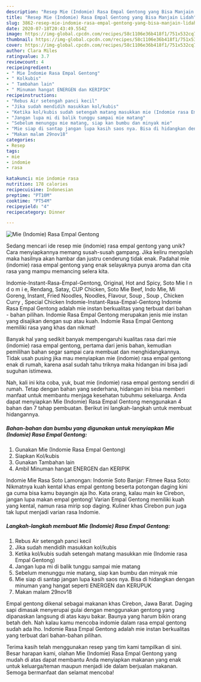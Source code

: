 ```yaml
---
description: "Resep Mie (Indomie) Rasa Empal Gentong yang Bisa Manjain Lidah"
title: "Resep Mie (Indomie) Rasa Empal Gentong yang Bisa Manjain Lidah"
slug: 3862-resep-mie-indomie-rasa-empal-gentong-yang-bisa-manjain-lidah
date: 2020-07-18T20:43:49.554Z
image: https://img-global.cpcdn.com/recipes/58c1106e36b418f1/751x532cq70/mie-indomie-rasa-empal-gentong-foto-resep-utama.jpg
thumbnail: https://img-global.cpcdn.com/recipes/58c1106e36b418f1/751x532cq70/mie-indomie-rasa-empal-gentong-foto-resep-utama.jpg
cover: https://img-global.cpcdn.com/recipes/58c1106e36b418f1/751x532cq70/mie-indomie-rasa-empal-gentong-foto-resep-utama.jpg
author: Clara Miles
ratingvalue: 3.7
reviewcount: 4
recipeingredient:
- " Mie Indomie Rasa Empal Gentong"
- " Kolkubis"
- " Tambahan lain"
- " Minuman hangat ENERGEN dan KERIPIK"
recipeinstructions:
- "Rebus Air setengah panci kecil"
- "Jika sudah mendidih masukkan kol/kubis"
- "Ketika kol/kubis sudah setengah matang masukkan mie (Indomie rasa Empal Gentong)"
- "Jangan lupa mi di balik tunggu sampai mie matang"
- "Sebelum menunggu mie matang, siap kan bumbu dan minyak mie"
- "Mie siap di santap jangan lupa kasih saos nya. Bisa di hidangkan dengan minuman yang hangat seperti ENERGEN dan KERUPUK"
- "Makan malam 29nov18"
categories:
- Resep
tags:
- mie
- indomie
- rasa

katakunci: mie indomie rasa 
nutrition: 178 calories
recipecuisine: Indonesian
preptime: "PT10M"
cooktime: "PT54M"
recipeyield: "4"
recipecategory: Dinner

---
```



![Mie (Indomie) Rasa Empal Gentong](https://img-global.cpcdn.com/recipes/58c1106e36b418f1/751x532cq70/mie-indomie-rasa-empal-gentong-foto-resep-utama.jpg)

Sedang mencari ide resep mie (indomie) rasa empal gentong yang unik? Cara menyiapkannya memang susah-susah gampang. Jika keliru mengolah maka hasilnya akan hambar dan justru cenderung tidak enak. Padahal mie (indomie) rasa empal gentong yang enak selayaknya punya aroma dan cita rasa yang mampu memancing selera kita.

Indomie-Instant-Rasa-Empal-Gentong, Original, Hot and Spicy, Soto Mie I n d o m i e, Rendang, Satay, CUP Chicken, Soto Mie Beef, Indo Mie, Mi Goreng, Instant, Fried Noodles, Noodles, Flavour, Soup , Soup , Chicken Curry , Special Chicken Indomie-Instant-Rasa-Empal-Gentong Indomie Rasa Empal Gentong adalah mie instan berkualitas yang terbuat dari bahan - bahan pilihan. Indomie Rasa Empal Gentong merupakan jenis mie instan yang disajikan dengan sup atau kuah. Indomie Rasa Empal Gentong memiliki rasa yang khas dan nikmat!

Banyak hal yang sedikit banyak mempengaruhi kualitas rasa dari mie (indomie) rasa empal gentong, pertama dari jenis bahan, kemudian pemilihan bahan segar sampai cara membuat dan menghidangkannya. Tidak usah pusing jika mau menyiapkan mie (indomie) rasa empal gentong enak di rumah, karena asal sudah tahu triknya maka hidangan ini bisa jadi suguhan istimewa.


Nah, kali ini kita coba, yuk, buat mie (indomie) rasa empal gentong sendiri di rumah. Tetap dengan bahan yang sederhana, hidangan ini bisa memberi manfaat untuk membantu menjaga kesehatan tubuhmu sekeluarga. Anda dapat menyiapkan Mie (Indomie) Rasa Empal Gentong menggunakan 4 bahan dan 7 tahap pembuatan. Berikut ini langkah-langkah untuk membuat hidangannya.

<!--inarticleads1-->

##### Bahan-bahan dan bumbu yang digunakan untuk menyiapkan Mie (Indomie) Rasa Empal Gentong:

1. Gunakan  Mie (Indomie Rasa Empal Gentong)
1. Siapkan  Kol/kubis
1. Gunakan  Tambahan lain
1. Ambil  Minuman hangat ENERGEN dan KERIPIK


Indomie Mie Rasa Soto Lamongan: Indomie Soto Banjar: Fitmee Rasa Soto: Nikmatnya kuah kental khas empal gentong beserta potongan daging kini ga cuma bisa kamu bayangin aja lho. Kata orang, kalau main ke Cirebon, jangan lupa makan empal gentong! Varian Empal Gentong memiliki kuah yang kental, namun rasa mirip sop daging. Kuliner khas Cirebon pun juga tak luput menjadi varian rasa Indomie. 

<!--inarticleads2-->

##### Langkah-langkah membuat Mie (Indomie) Rasa Empal Gentong:

1. Rebus Air setengah panci kecil
1. Jika sudah mendidih masukkan kol/kubis
1. Ketika kol/kubis sudah setengah matang masukkan mie (Indomie rasa Empal Gentong)
1. Jangan lupa mi di balik tunggu sampai mie matang
1. Sebelum menunggu mie matang, siap kan bumbu dan minyak mie
1. Mie siap di santap jangan lupa kasih saos nya. Bisa di hidangkan dengan minuman yang hangat seperti ENERGEN dan KERUPUK
1. Makan malam 29nov18


Empal gentong dikenal sebagai makanan khas Cirebon, Jawa Barat. Daging sapi dimasak menyerupai gulai dengan menggunakan gentong yang dipanaskan langsung di atas kayu bakar. Baunya yang harum bikin orang betah deh. Nah kalau kamu mencoba indomie dalam rasa empal gentong sudah ada lho. Indomie Rasa Empal Gentong adalah mie instan berkualitas yang terbuat dari bahan-bahan pilihan. 

Terima kasih telah menggunakan resep yang tim kami tampilkan di sini. Besar harapan kami, olahan Mie (Indomie) Rasa Empal Gentong yang mudah di atas dapat membantu Anda menyiapkan makanan yang enak untuk keluarga/teman maupun menjadi ide dalam berjualan makanan. Semoga bermanfaat dan selamat mencoba!
